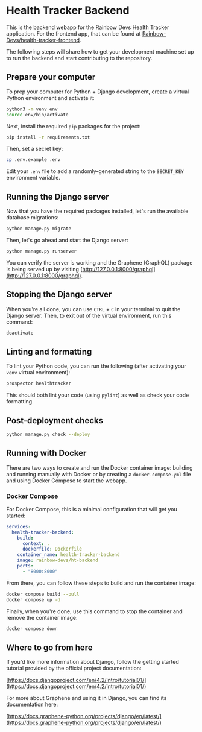 # Health Tracker Backend

This is the backend webapp for the Rainbow Devs Health Tracker application. For
the frontend app, that can be found at
[Rainbow-Devs/health-tracker-frontend](https://github.com/Rainbow-Devs/health-tracker-frontend).

The following steps will share how to get your development machine set up to
run the backend and start contributing to the repository.

## Prepare your computer

To prep your computer for Python + Django development, create a virtual Python
environment and activate it:

```bash
python3 -m venv env
source env/bin/activate
```

Next, install the required `pip` packages for the project:

```bash
pip install -r requirements.txt
```

Then, set a secret key:

```bash
cp .env.example .env
```

Edit your `.env` file to add a randomly-generated string to the `SECRET_KEY`
environment variable.

## Running the Django server

Now that you have the required packages installed, let's run the available
database migrations:

```bash
python manage.py migrate
```

Then, let's go ahead and start the Django server:

```bash
python manage.py runserver
```

You can verify the server is working and the Graphene (GraphQL) package is
being served up by visiting [http://127.0.0.1:8000/graphql](http://127.0.0.1:8000/graphql).

## Stopping the Django server

When you're all done, you can use `CTRL` + `C` in your terminal to quit the
Django server. Then, to exit out of the virtual environment, run this command:

```bash
deactivate
```

## Linting and formatting

To lint your Python code, you can run the following (after activating your
`venv` virtual environment):

```bash
prospector healthtracker
```

This should both lint your code (using `pylint`) as well as check your code
formatting.

## Post-deployment checks

```bash
python manage.py check --deploy
```

## Running with Docker

There are two ways to create and run the Docker container image: building and
running manually with Docker or by creating a `docker-compose.yml` file and
using Docker Compose to start the webapp.

### Docker Compose

For Docker Compose, this is a minimal configuration that will get you started:

```yaml
services:
  health-tracker-backend:
    build:
      context: .
      dockerfile: Dockerfile
    container_name: health-tracker-backend
    image: rainbow-devs/ht-backend
    ports:
      - "8000:8000"
```

From there, you can follow these steps to build and run the container image:

```bash
docker compose build --pull
docker compose up -d
```

Finally, when you're done, use this command to stop the container and remove the
container image:

```bash
docker compose down
```

## Where to go from here

If you'd like more information about Django, follow the getting started
tutorial provided by the official project documentation:

[https://docs.djangoproject.com/en/4.2/intro/tutorial01/](https://docs.djangoproject.com/en/4.2/intro/tutorial01/)

For more about Graphene and using it in Django, you can find its
documentation here:

[https://docs.graphene-python.org/projects/django/en/latest/](https://docs.graphene-python.org/projects/django/en/latest/)
